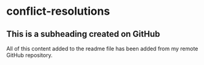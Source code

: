 # conflict-resolutions

## This is a subheading created on GitHub
All of this content added to the readme file has been added from my remote GitHub repository.